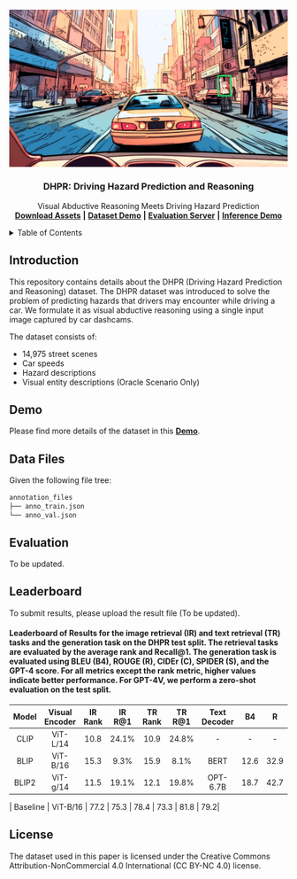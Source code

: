 
<!-- PROJECT LOGO -->
<br />
<div align="center">
  <a href="">
    <img src="images/preview_image.jpg" alt="Logo" width="720">
  </a>

  <h3 align="center">DHPR: Driving Hazard Prediction and Reasoning</h3>

  <p align="center">
    Visual Abductive Reasoning Meets Driving Hazard Prediction
    <br />
    <a href="https://trafficreasoningdatasetimage1.s3.ap-northeast-1.amazonaws.com/DHPR/image_folder.tar.gz"><strong>Download Assets</strong></a> <strong>|</strong>
    <a href="https://huggingface.co/spaces/DHPR/Demo"><strong>Dataset Demo</strong></a> <strong>|</strong>
    <a href="https://huggingface.co/spaces/DHPR/Evaluation_Server"><strong>Evaluation Server</strong></a> <strong>|</strong>
    <a href="https://huggingface.co/spaces/DHPR/inference_demo"><strong>Inference Demo</strong></a>
    <br />
  </p>
</div>
<!--<h3><b>Visual-Abductive-Reasoning-Meets-Driving-Hazard-Prediction</b></h3>-->

<!-- TABLE OF CONTENTS -->
<details>
  <summary>Table of Contents</summary>
  <ol>
    <li>
      <a href="#introduction">Introduction</a>
    </li>
     <li>
      <a href="#Demo">Demo</a>
    </li>
    <li>
      <a href="#DataFiles">Data Files</a>
    </li>
    <li>
      <a href="#Evaluation">Evaluation</a>
    </li>
     <li>
      <a href="#Leaderboard">Leaderboard</a>
    </li>
    <li><a href="#license">License</a></li>
  </ol>
</details>

<!-- INTRODUCTION -->
## Introduction

This repository contains details about the DHPR (Driving Hazard Prediction and Reasoning) dataset. 
The DHPR dataset was introduced to solve the problem of predicting hazards that drivers may encounter while driving a car. We formulate it as visual abductive reasoning using a single input image captured by car dashcams.  

The dataset consists of:
* 14,975 street scenes 
* Car speeds 
* Hazard descriptions
* Visual entity descriptions (Oracle Scenario Only)

<!-- Demo -->
## Demo

Please find more details of the dataset in this <a href="https://huggingface.co/spaces/DHPR/Demo"><strong>Demo</strong></a>. 

<!-- DATA Tree -->
## Data Files

Given the following file tree:
```
annotation_files
├── anno_train.json
└── anno_val.json
```

<!-- Evaluation -->
## Evaluation

To be updated.

<!-- Leaderboard -->
    
## Leaderboard

To submit results, please upload the result file (To be updated).

#### Leaderboard of Results for the image retrieval (IR) and text retrieval (TR) tasks and the generation task on the DHPR test split. The retrieval tasks are evaluated by the average rank and Recall@1. The generation task is evaluated using BLEU (B4), ROUGE (R), CIDEr (C), SPIDER (S), and the GPT-4 score. For all metrics except the rank metric, higher values indicate better performance. For GPT-4V, we perform a zero-shot evaluation on the test split. 

| Model | Visual Encoder | IR Rank | IR R@1| TR Rank | TR R@1 | Text Decoder | B4 | R | C | S | GPT-4 |
| :---: | :---: | :---: | :---: | :---:  | :---: | :---:  | :---: | :---: | :---: | :---: | :---: |
| CLIP | ViT-L/14 | 10.8 | 24.1% | 10.9 | 24.8% | - | - | - | - | - | - |
| BLIP | ViT-B/16 | 15.3 | 9.3% | 15.9 | 8.1% | BERT | 12.6 | 32.9| 34.9 | 30.3 | 39.3| 
| BLIP2 | ViT-g/14 | 11.5 | 19.1% | 12.1 | 19.8% | OPT-6.7B | 18.7 | 42.7| 38.9 | 38.9 | 35.4| 50.5| 

| Baseline | ViT-B/16 | 77.2 | 75.3 | 78.4 | 73.3 | 81.8 | 79.2|



<!-- LICESE -->
## License

The dataset used in this paper is licensed under the Creative Commons Attribution-NonCommercial 4.0 International (CC BY-NC 4.0) license.





<!-- ### Citation ###

If you find these models useful for your resesarch, please cite with this bibtex.

```

``` -->


